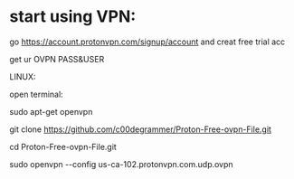# start using VPN:
go https://account.protonvpn.com/signup/account and creat free trial acc

get ur OVPN PASS&USER

LINUX:

open terminal:

sudo apt-get openvpn

git clone https://github.com/c00degrammer/Proton-Free-ovpn-File.git

cd Proton-Free-ovpn-File.git

sudo openvpn --config us-ca-102.protonvpn.com.udp.ovpn
